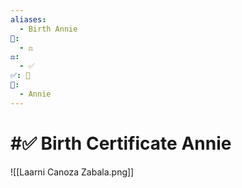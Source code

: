 ```yaml
---
aliases:
  - Birth Annie
📁:
  - ⚖️
⚖️:
  - ✅
✅: 👤
👤:
  - Annie
---
```

# #✅ Birth Certificate Annie

![[Laarni Canoza Zabala.png]]